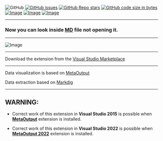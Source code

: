 ![GitHub](https://img.shields.io/github/license/viacheslav-lozinskyi/Preview-MD)
[![GitHub issues](https://img.shields.io/github/issues/viacheslav-lozinskyi/Preview-MD)](https://github.com/viacheslav-lozinskyi/Preview-MD/issues)
[![GitHub Repo stars](https://img.shields.io/github/stars/viacheslav-lozinskyi/Preview-MD)](https://github.com/viacheslav-lozinskyi/Preview-MD/stargazers)
[![GitHub code size in bytes](https://img.shields.io/github/languages/code-size/viacheslav-lozinskyi/Preview-MD)](https://github.com/viacheslav-lozinskyi/Preview-MD)
[![Image](https://img.shields.io/badge/VS-2022-blueviolet)](https://marketplace.visualstudio.com/items?itemName=ViacheslavLozinskyi.MetaOutput-2022)
[![Image](https://img.shields.io/badge/VS-2019-blueviolet)](https://marketplace.visualstudio.com/items?itemName=ViacheslavLozinskyi.MetaOutput-2019)
[![Image](https://img.shields.io/badge/VS-2017-blueviolet)](https://marketplace.visualstudio.com/items?itemName=ViacheslavLozinskyi.MetaOutput-2019)

---

### Now you can look inside [MD](https://en.wikipedia.org/wiki/Markdown) file not opening it.

---

![Image](https://viacheslav-lozinskyi.github.io/Preview-MD/resource/video/Presentation1.gif)

---

Download the extension from the [Visual Studio Marketplace](https://marketplace.visualstudio.com/items?itemName=ViacheslavLozinskyi.Preview-MD)

---

Data visualization is based on [MetaOutput](https://marketplace.visualstudio.com/items?itemName=ViacheslavLozinskyi.MetaOutput-2019)

Data extraction based on [Markdig](https://github.com/lunet-io/markdig)

---

## WARNING:

- Correct work of this extension in **Visual Studio 2015** is possible when **[MetaOutput](https://marketplace.visualstudio.com/items?itemName=ViacheslavLozinskyi.MetaOutput-2019)** extension is installed.

- Correct work of this extension in **Visual Studio 2022** is possible when **[MetaOutput 2022](https://marketplace.visualstudio.com/items?itemName=ViacheslavLozinskyi.MetaOutput-2022)** extension is installed.
